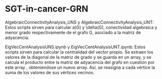 # SGT-in-cancer-GRN

 AlgebraicConnectivityAnalysis_UNS y AlgebraicConnectivityAnalysis_UNT: Estos scripts sirven para calcular a(G) y \delta(G), conectividad algebraica y menor grado respectivamente
 de el grafo G, asociado a la matriz de adyacencia.

EigVecCentAnalysisUNS.ipynb y EigVecCentAnalysisUNT.ipynb: Estos scripts sirven para calcular la centralidad del vector propio. Se extraen los valores de la diagonal de la matriz
de grado y se guarda en un array, y se calcula el producto entre la matriz de adyacencia del grafo en cuestion por este array , obteniendose un nuevo array. Así, se reasigna a cada vértice la suma de los valores de sus vértices vecinos.
